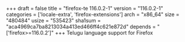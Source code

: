 +++
draft = false
title = "firefox-te 116.0.2-1"
version = "116.0.2-1"
categories = ['locale-extra', 'firefox-extensions']
arch = "x86_64"
size = "480484"
usize = "535423"
sha1sum = "aca4969ca7ba8213034a413ed466ff4c621e872d"
depends = "['firefox>=116.0.2']"
+++
Telugu language support for Firefox